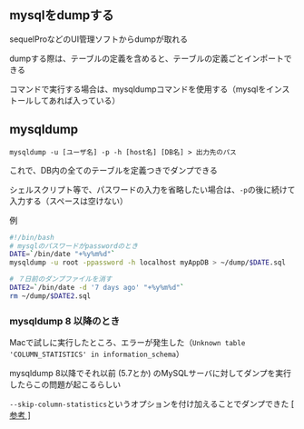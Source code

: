 ## mysqlをdumpする

sequelProなどのUI管理ソフトからdumpが取れる

dumpする際は、テーブルの定義を含めると、テーブルの定義ごとインポートできる

コマンドで実行する場合は、mysqldumpコマンドを使用する（mysqlをインストールしてあれば入っている）

## mysqldump

```
mysqldump -u [ユーザ名] -p -h [host名] [DB名] > 出力先のパス
```

これで、DB内の全てのテーブルを定義つきでダンプできる

シェルスクリプト等で、パスワードの入力を省略したい場合は、`-p`の後に続けて入力する（スペースは空けない）

例

```sh
#!/bin/bash
# mysqlのパスワードがpasswordのとき
DATE=`/bin/date "+%y%m%d"`
mysqldump -u root -ppassword -h localhost myAppDB > ~/dump/$DATE.sql

# ７日前のダンプファイルを消す
DATE2=`/bin/date -d '7 days ago' "+%y%m%d"`
rm ~/dump/$DATE2.sql
```

### mysqldump 8 以降のとき

Macで試しに実行したところ、エラーが発生した（`Unknown table 'COLUMN_STATISTICS' in information_schema`）

mysqldump 8以降でそれ以前 (5.7とか) のMySQLサーバに対してダンプを実行したらこの問題が起こるらしい

`--skip-column-statistics`というオプションを付け加えることでダンプできた [[ 参考 ]](https://blog.pinkumohikan.com/entry/mysqldump-disable-column-statistics)

